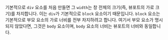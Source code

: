 기본적으로 `div` 요소를 처음 만들면 그 `width`는 창 전체의 크기(즉, 뷰포트의 가로 크기)를 차지합니다. 이는 `div`가 기본적으로 `block` 요소이기 때문입니다. `block` 요소는 기본적으로 부모 요소의 가로 너비를 전부 차지하려고 합니다. 여기서 부모 요소가 명시되지 않았다면, 그것은 `body` 요소이며, `body` 요소의 너비는 뷰포트의 너비와 동일합니다.